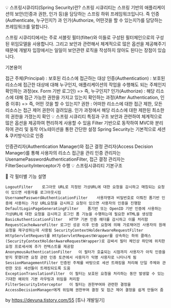 💡 스프링시큐리티(Spring Security)란?
스프링 시큐리티는 스프링 기반의 애플리케이션의 보안(인증과 권한, 인가 등)을 담당하는 스프링 하위 프레임워크입니다. 즉 인증(Authenticate, 누구인지?) 과 인가(Authorize, 어떤것을 할 수 있는지?)를 담당하는 프레임워크를 말합니다.

스프링 시큐리티에서는 주로 서블릿 필터(filter)와 이들로 구성된 필터체인으로의 구성된 위임모델을 사용합니다. 그리고 보안과 관련해서 체계적으로 많은 옵션을 제공해주기 때문에 개발자 입장에서는 일일이 보안관련 로직을 작성하지 않아도 된다는 장점이 있습니다.

 

기본용어

접근 주체(Principal) : 보호된 리소스에 접근하는 대상
인증(Authentication) : 보호된 리소스에 접근한 대상에 대해  누구인지, 애플리케이션의 작업을 수행해도 되는 주체인지 확인하는 과정(ex. Form 기반 로그인) => 즉, 누구인지?
인가(Authorize) : 해당 리소스에 대해 접근 가능한 권한을 가지고 있는지 확인하는 과정(After Authentication, 인증 이후)  => 즉, 어떤 것을 할 수 있는지?
권한 : 어떠한 리소스에 대한 접근 제한, 모든 리소스는 접근 제어 권한이 걸려있음. 인가 과정에서 해당 리소스에 대한 제한된 최소한의 권한을 가졌는지 확인
💡 스프링 시큐리티 특징과 구조 
 보안과 관련하여 체계적으로 많은 옵션을 제공하여 편리하게 사용할 수 있음
 Filter 기반으로 동작하여 MVC와 분리하여 관리 및 동작
어노테이션을 통한 간단한 설정
Spring Security는 기본적으로 세션 & 쿠키방식으로 인증

인증관리자(Authentication Manager)와 접근 결정 관리자(Access Decision Manager)를 통해 사용자의 리소스 접근을 관리
인증 관리자는 UsenamePasswordAuthenticationFilter, 접근 결정 관리자는 FilterSecurityInterceptor가 수행
💡 스프링시큐리티 기본구조

📌 각 필터별 기능 설명

``` SecurityContextPersistenceFilter	SecurityContextRepository에서 SecurityContext를 로드하고 저장하는 일을 담당함
LogoutFilter	로그아웃 URL로 지정된 가상URL에 대한 요청을 감시하고 매칭되는 요청이 있으면 사용자를 로그아웃시킴
UsernamePasswordAuthenticationFilter	사용자명과 비밀번호로 이뤄진 폼기반 인증에 사용하는 가상 URL요청을 감시하고 요청이 있으면 사용자의 인증을 진행함
DefaultLoginPageGeneratingFilter	폼기반 또는 OpenID 기반 인증에 사용하는 가상URL에 대한 요청을 감시하고 로그인 폼 기능을 수행하는데 필요한 HTML을 생성함
BasicAuthenticationFilter	HTTP 기본 인증 헤더를 감시하고 이를 처리함
RequestCacheAwareFilter	로그인 성공 이후 인증 요청에 의해 가로채어진 사용자의 원래 요청을 재구성하는데 사용됨 SecurityContextHolderAwareRequestFilter HttpServletRequest를 HttpServletRequestWrapper를 상속하는 하위 클래스(SecurityContextHolderAwareRequestWrapper)로 감싸서 필터 체인상 하단에 위치한 요청 프로세서에 추가 컨텍스트를 제공함
AnonymousAuthenticationFilter	이 필터가 호출되는 시점까지 사용자가 아직 인증을 받지 못했다면 요청 관련 인증 토큰에서 사용자가 익명 사용자로 나타나게 됨
SessionManagementFilter	인증된 주체를 바탕으로 세션 트래킹을 처리해 단일 주체와 관련한 모든 세션들이 트래킹되도록 도움
ExceptionTranslationFilter	이 필터는 보호된 요청을 처리하는 동안 발생할 수 있는 기대한 예외의 기본 라우팅과 위임을 처리함
FilterSecurityInterceptor	이 필터는 권한부여와 관련한 결정을 AccessDecisionManager에게 위임해 권한부여 결정 및 접근 제어 결정을 쉽게 만들어 줌
```

by https://devuna.tistory.com/55 [튜나 개발일기]
